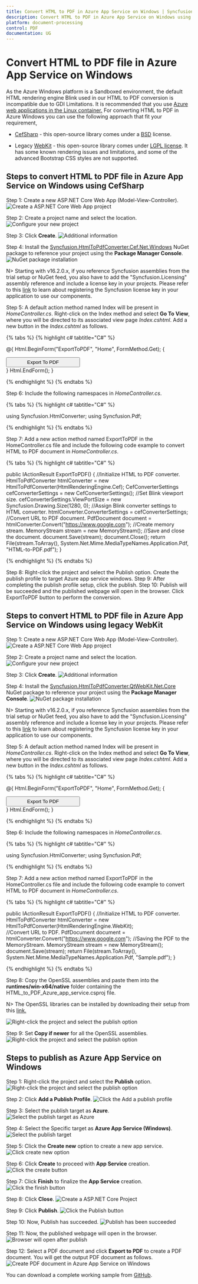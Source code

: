 ```yaml
---
title: Convert HTML to PDF in Azure App Service on Windows | Syncfusion
description: Convert HTML to PDF in Azure App Service on Windows using Syncfusion .NET Core HTML to PDF converter library.
platform: document-processing
control: PDF
documentation: UG
---
```


# Convert HTML to PDF file in Azure App Service on Windows

As the Azure Windows platform is a Sandboxed environment, the default HTML rendering engine Blink used in our HTML to PDF conversion is incompatible due to GDI Limitations. It is recommended that you use [Azure web applications in the Linux container.](Convert-HTML-to-PDF-in-Azure-App-Service-Linux.md) For converting HTML to PDF in Azure Windows you can use the following approach that fit your requirement,

* [CefSharp](https://www.nuget.org/packages/CefSharp.OffScreen.NETCore/119.4.30) - this open-source library comes under a [BSD](https://github.com/cefsharp/CefSharp/blob/master/README.md) license.

* Legacy [WebKit](https://github.com/syncfusion/SfQtWebKit) - this open-source library comes under [LGPL license](https://github.com/syncfusion/SfQtWebKit?tab=License-3-ov-file). It has some known rendering issues and limitations, and some of the advanced Bootstrap CSS styles are not supported.

## Steps to convert HTML to PDF file in Azure App Service on Windows using CefSharp

Step 1: Create a new ASP.NET Core Web App (Model-View-Controller).
![Create a ASP.NET Core Web App project](Azure_images/Azure-app-service-windows/Create-net-core-web-app.png)

Step 2: Create a project name and select the location.
![Configure your new project](Azure_images/Azure-app-service-windows/project_configuration.png)

Step 3: Click **Create**. 
![Additional information](Azure_images/Azure_app_service_windows/Framework.png)

Step 4: Install the [Syncfusion.HtmlToPdfConverter.Cef.Net.Windows](https://www.nuget.org/packages/Syncfusion.HtmlToPdfConverter.Cef.Net.Windows) NuGet package to reference your project using the **Package Manager Console**.
![NuGet package installation](Azure_images/Azure-app-service-windows/Package_Manager_Console_Nuget.png)

N> Starting with v16.2.0.x, if you reference Syncfusion assemblies from the trial setup or NuGet feed, you also have to add the "Syncfusion.Licensing" assembly reference and include a license key in your projects. Please refer to this [link](https://help.syncfusion.com/common/essential-studio/licensing/overview) to learn about registering the Syncfusion license key in your application to use our components.

Step 5: A default action method named Index will be present in *HomeController.cs*. Right-click on the Index method and select **Go To View**, where you will be directed to its associated view page *Index.cshtml*. Add a new button in the *Index.cshtml* as follows.

{% tabs %}
{% highlight c# tabtitle="C#" %}

@{
    Html.BeginForm("ExportToPDF", "Home", FormMethod.Get);
    {
        <div>
            <input type="submit" value="Export To PDF" style="width:200px;height:27px" />
        </div>
    }
    Html.EndForm();
}

{% endhighlight %}
{% endtabs %}

Step 6: Include the following namespaces in *HomeController.cs*.

{% tabs %}
{% highlight c# tabtitle="C#" %}

using Syncfusion.HtmlConverter;
using Syncfusion.Pdf;

{% endhighlight %}
{% endtabs %}

Step 7: Add a new action method named ExportToPDF in the HomeController.cs file and include the following code example to convert HTML to PDF document in *HomeController.cs*. 

{% tabs %}
{% highlight c# tabtitle="C#" %}

public IActionResult ExportToPDF()
{
    //Initialize HTML to PDF converter.
    HtmlToPdfConverter htmlConverter = new HtmlToPdfConverter(HtmlRenderingEngine.Cef);
    CefConverterSettings cefConverterSettings = new CefConverterSettings();
    //Set Blink viewport size.
    cefConverterSettings.ViewPortSize = new Syncfusion.Drawing.Size(1280, 0);
    //Assign Blink converter settings to HTML converter.
    htmlConverter.ConverterSettings = cefConverterSettings;
    //Convert URL to PDF document.
    PdfDocument document = htmlConverter.Convert("https://www.google.com");
    //Create memory stream.
    MemoryStream stream = new MemoryStream();
    //Save and close the document. 
    document.Save(stream);
    document.Close();
    return File(stream.ToArray(), System.Net.Mime.MediaTypeNames.Application.Pdf, "HTML-to-PDF.pdf");
}


{% endhighlight %}
{% endtabs %}

Step 8: Right-click the project and select the Publish option. Create the publish profile to target Azure app service windows.
Step 9: After completing the publish profile setup, click the publish.
Step 10: Publish will be succeeded and the published webpage will open in the browser. Click ExportToPDF button to perform the conversion.



## Steps to convert HTML to PDF file in Azure App Service on Windows using legacy WebKit

Step 1: Create a new ASP.NET Core Web App (Model-View-Controller).
![Create a ASP.NET Core Web App project](Azure_images/Azure-app-service-windows/Create-net-core-web-app.png)

Step 2: Create a project name and select the location.
![Configure your new project](Azure_images/Azure-app-service-windows/project_configuration.png)

Step 3: Click **Create**. 
![Additional information](Azure_images/Azure-app-service-windows/Framework_selection.png)

Step 4: Install the [Syncfusion.HtmlToPdfConverter.QtWebKit.Net.Core](https://www.nuget.org/packages/Syncfusion.HtmlToPdfConverter.QtWebKit.Net.Core/) NuGet package to reference your project using the **Package Manager Console**.
![NuGet package installation](Azure_images/Azure-app-service-windows/Package_Manager_Console_Nuget.png)

N> Starting with v16.2.0.x, if you reference Syncfusion assemblies from the trial setup or NuGet feed, you also have to add the "Syncfusion.Licensing" assembly reference and include a license key in your projects. Please refer to this [link](https://help.syncfusion.com/common/essential-studio/licensing/overview) to learn about registering the Syncfusion license key in your application to use our components.

Step 5: A default action method named Index will be present in *HomeController.cs*. Right-click on the Index method and select **Go To View**, where you will be directed to its associated view page *Index.cshtml*. Add a new button in the *Index.cshtml* as follows.

{% tabs %}
{% highlight c# tabtitle="C#" %}

@{
    Html.BeginForm("ExportToPDF", "Home", FormMethod.Get);
    {
        <div>
            <input type="submit" value="Export To PDF" style="width:200px;height:27px" />
        </div>
    }
    Html.EndForm();
}

{% endhighlight %}
{% endtabs %}

Step 6: Include the following namespaces in *HomeController.cs*.

{% tabs %}
{% highlight c# tabtitle="C#" %}

using Syncfusion.HtmlConverter;
using Syncfusion.Pdf;

{% endhighlight %}
{% endtabs %}

Step 7: Add a new action method named ExportToPDF in the HomeController.cs file and include the following code example to convert HTML to PDF document in *HomeController.cs*. 

{% tabs %}
{% highlight c# tabtitle="C#" %}

public IActionResult ExportToPDF() 
{
    //Initialize HTML to PDF converter. 
    HtmlToPdfConverter htmlConverter = new HtmlToPdfConverter(HtmlRenderingEngine.WebKit);         
    //Convert URL to PDF.
    PdfDocument document = htmlConverter.Convert("https://www.google.com");
    //Saving the PDF to the MemoryStream.
    MemoryStream stream = new MemoryStream();
    document.Save(stream);
    return File(stream.ToArray(), System.Net.Mime.MediaTypeNames.Application.Pdf, "Sample.pdf");
}

{% endhighlight %}
{% endtabs %}

Step 8: Copy the OpenSSL assemblies and paste them into the **runtimes/win-x64/native** folder containing the HTML_to_PDF_Azure_app_service.csproj file.

N> The OpenSSL libraries can be installed by downloading their setup from this [link.](https://www.syncfusion.com/downloads/support/directtrac/general/ze/OPENSSL-798051511)

![Right-click the project and select the publish option](Azure_images/Azure-app-service-windows/runtimes.png)

Step 9: Set **Copy if newer** for all the OpenSSL assemblies.
![Right-click the project and select the publish option](Azure_images/Azure-app-service-windows/copy_if_newer.png)

## Steps to publish as Azure App Service on Windows 

Step 1: Right-click the project and select the **Publish** option.
![Right-click the project and select the publish option](Azure_images/Azure-app-service-windows/Publish_button.png)

Step 2: Click **Add a Publish Profile**.
![Click the Add a publish profile](Azure_images/Azure-app-service-windows/Publish_profile.png)

Step 3: Select the publish target as **Azure**.
![Select the publish target as Azure](Azure_images/Azure-app-service-windows/Select_target.png)

Step 4: Select the Specific target as **Azure App Service (Windows)**.
![Select the publish target](Azure_images/Azure-app-service-windows/Select_azure-app-service-windows.png)

Step 5: Click the **Create new** option to create a new app service.
![Click create new option](Azure_images/Azure-app-service-windows/Create_new_app_service.png)

Step 6: Click **Create** to proceed with **App Service** creation.
![Click the create button](Azure_images/Azure-app-service-windows/App_service_details.png)

Step 7: Click **Finish** to finalize the **App Service** creation.
![Click the finish button](Azure_images/Azure-app-service-windows/Finish_app_service.png)

Step 8: Click **Close**.
![Create a ASP.NET Core Project](Azure_images/Azure-app-service-windows/profile_creation_success.png)

Step 9: Click **Publish**.
![Click the Publish button](Azure_images/Azure-app-service-windows/Publish_app_service.png)

Step 10: Now, Publish has succeeded.
![Publish has been succeeded](Azure_images/Azure-app-service-windows/Publish_link.png)

Step 11: Now, the published webpage will open in the browser.
![Browser will open after publish](Azure_images/Azure-app-service-windows/WebView.png)

Step 12: Select a PDF document and click **Export to PDF** to create a PDF document. You will get the output PDF document as follows.
![Create PDF document in Azure App Service on Windows](Azure_images/Azure-app-service-windows/Output.png)

You can download a complete working sample from [GitHub](https://github.com/SyncfusionExamples/html-to-pdf-csharp-examples/tree/master/Azure/HTML-to-PDF-Azure-app-service(Windows)).
